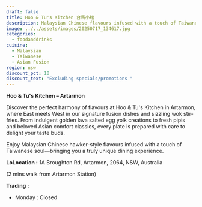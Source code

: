 ```yaml
---
draft: false
title: Hoo & Tu's Kitchen 台馬小館
description: Malaysian Chinese flavours infused with a touch of Taiwanese soul
image: ../../assets/images/20250717_134617.jpg
categories:
  - foodanddrinks
cuisine:
  - Malaysian
  - Taiwanese
  - Asian Fusion
region: nsw
discount_pct: 10
discount_text: "Excluding specials/promotions "
---
```

**Hoo & Tu's Kitchen – Artarmon**

Discover the perfect harmony of flavours at Hoo & Tu's Kitchen in Artarmon, where East meets West in our signature fusion dishes and sizzling wok stir-fries. From indulgent golden lava salted egg yolk creations to fresh pipis and beloved Asian comfort classics, every plate is prepared with care to delight your taste buds.

Enjoy Malaysian Chinese hawker-style flavours infused with a touch of Taiwanese soul—bringing you a truly unique dining experience.

**LoLocation :** 1A Broughton Rd, Artarmon, 2064, NSW, Australia 

(2 mins walk from Artarmon Station)

**Trading :**

* Monday : Closed
